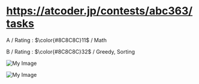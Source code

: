 # https://atcoder.jp/contests/abc363/tasks

A / Rating : $\color{#8C8C8C}11$ / Math

B / Rating : $\color{#8C8C8C}32$ / Greedy, Sorting

![My Image](https://github.com/kss418/Atcoder/blob/main/ABC/Images/Standings/363.png)

![My Image](https://github.com/kss418/Atcoder/blob/main/ABC/Images/Performance/363.png)
